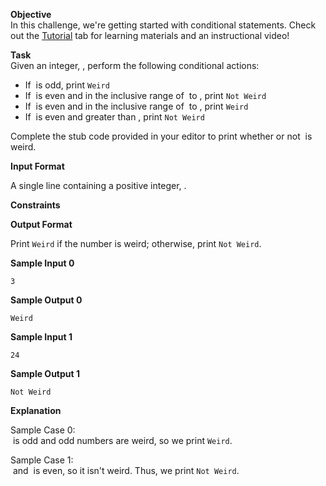 **Objective**\
In this challenge, we're getting started with conditional statements. Check out the [Tutorial](https://www.hackerrank.com/challenges/30-conditional-statements/tutorial) tab for learning materials and an instructional video!

**Task**\
Given an integer, , perform the following conditional actions:

-   If  is odd, print `Weird`
-   If  is even and in the inclusive range of  to , print `Not Weird`
-   If  is even and in the inclusive range of  to , print `Weird`
-   If  is even and greater than , print `Not Weird`

Complete the stub code provided in your editor to print whether or not  is weird.

**Input Format**

A single line containing a positive integer, .

**Constraints**

**Output Format**

Print `Weird` if the number is weird; otherwise, print `Not Weird`.

**Sample Input 0**

```
3

```

**Sample Output 0**

```
Weird

```

**Sample Input 1**

```
24

```

**Sample Output 1**

```
Not Weird

```

**Explanation**

Sample Case 0:\
 is odd and odd numbers are weird, so we print `Weird`.

Sample Case 1:\
 and  is even, so it isn't weird. Thus, we print `Not Weird`.

